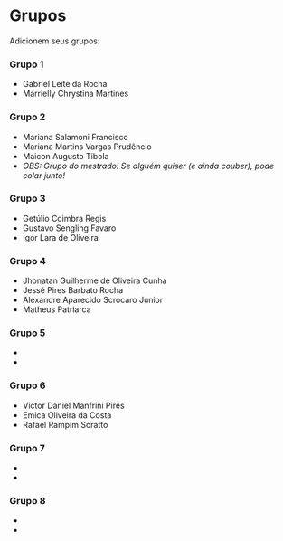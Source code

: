 # Grupos

Adicionem seus grupos:

### Grupo 1
* Gabriel Leite da Rocha
* Marrielly Chrystina Martines

### Grupo 2
* Mariana Salamoni Francisco
* Mariana Martins Vargas Prudêncio
* Maicon Augusto Tibola
* *OBS: Grupo do mestrado! Se alguém quiser (e ainda couber), pode colar junto!*

### Grupo 3

* Getúlio Coimbra Regis
* Gustavo Sengling Favaro
* Igor Lara de Oliveira

### Grupo 4
* Jhonatan Guilherme de Oliveira Cunha
* Jessé Pires Barbato Rocha
* Alexandre Aparecido Scrocaro Junior
* Matheus Patriarca


### Grupo 5
* 
*

### Grupo 6
* Victor Daniel Manfrini Pires
* Emica Oliveira da Costa
* Rafael Rampim Soratto

### Grupo 7
* 
*

### Grupo 8
* 
*
